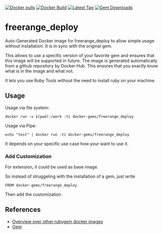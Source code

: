 [![Docker pulls](https://img.shields.io/docker/pulls/rubygem/freerange_deploy.svg)](https://hub.docker.com/r/rubygem/freerange_deploy/)
[![Docker Build](https://img.shields.io/docker/automated/rubygem/freerange_deploy.svg)](https://hub.docker.com/r/rubygem/freerange_deploy/)
[![Latest Tag](https://img.shields.io/github/tag/docker-rubygem/freerange_deploy.svg)](https://hub.docker.com/r/rubygem/freerange_deploy/)
[![Gem Downloads](https://img.shields.io/gem/dt/freerange_deploy.svg)](https://rubygems.org/gems/freerange_deploy/)
# freerange_deploy

Auto-Generated Docker image for freerange_deploy to allow simple usage without installation.
It is in sync with the original gem.

This allows to use a specific version of your favorite gem and ensures that this image will be supported in future.
The image is generated automatically from a github repository by Docker Hub.
This ensures that you exactly know what is in the image and what not.

It lets you use Ruby Tools without the need to install ruby on your machine.

## Usage

Usage via file system:

`docker run -v $(pwd):/work -ti docker-gems/freerange_deploy`

Usage via Pipe:

`echo "test" | docker run -ti docker-gems/freerange_deploy`

It depends on your specific use case how your want to use it.

### Add Customization

For extension, it could be used as base image.

So instead of struggeling with the installation of a gem, just write

`FROM docker-gems/freerange_deploy`

Then add the customization.

## References

 - [Overview over other rubygem docker images](https://github.com/thinkbot/docker-rubygem)
 - [Gem](https://rubygems.org/gems/freerange_deploy/)
